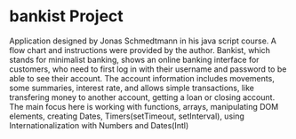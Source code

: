 # bankist Project

Application designed by Jonas Schmedtmann in his java script course. A flow chart and instructions were provided by the author.
Bankist, which stands for minimalist banking, shows an online banking interface for customers, who need to first log in with their username and password to be able to see their account. The account information includes movements, some summaries, interest rate, and allows simple transactions, like transfering money to another account, getting a loan or closing account.
The main focus here is working with functions, arrays, manipulating DOM elements, creating Dates, Timers(setTimeout, setInterval), using Internationalization with Numbers and Dates(Intl)
